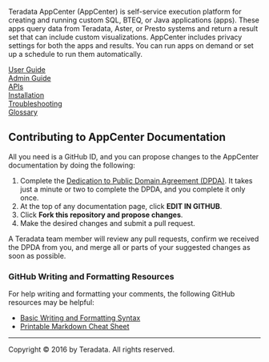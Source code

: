 Teradata AppCenter (AppCenter) is self-service execution platform for creating and running custom SQL, BTEQ, or Java applications (apps). These apps query data from Teradata, Aster, or Presto systems and return a result set that can include custom visualizations. AppCenter includes privacy settings for both the apps and results. You can run apps on demand or set up a schedule to run them automatically. 

<div class="row">
 <div class="grid-4">
 <a href="user-guide/index.md" class="btn btn-raised btn-block"><i class="fa fa-desktop"></i> User Guide</a>
 </div>
 <div class="grid-4">
 <a href="admin-guide/index.md" class="btn btn-raised btn-block"><i class="fa fa-code"></i>Admin Guide</a>
 </div>
 <div class="grid-4">
 <a href="api/index.md" class="btn btn-raised btn-block"><i class="fa fa-code"></i> APIs</a>
 </div>
</div>
<div class="row">
 <div class="grid-4">
 <a href="installation/prerequisites.md" class="btn btn-raised btn-block"><i class="fa fa-download"></i> Installation</a>
 </div>
 <div class="grid-4">
 <a href="troubleshooting/intro.md" class="btn btn-raised btn-block"><i class="fa fa-question-circle"></i> Troubleshooting</a>
 </div>
 <div class="grid-4">
 <a href="GLOSSARY.md" class="btn btn-raised btn-block"><i class="fa fa-book"></i> Glossary</a>
 </div>
</div>

## Contributing to AppCenter Documentation

All you need is a GitHub ID, and you can propose changes to the AppCenter documentation by doing the following:

1. Complete the [Dedication to Public Domain Agreement (DPDA)](CONTRIBUTING-DOCUMENTATION.md). It takes just a minute or two to complete the DPDA, and you complete it only once.
2. At the top of any documentation page, click **EDIT IN GITHUB**. 
3. Click **Fork this repository and propose changes**.
4. Make the desired changes and submit a pull request.

A Teradata team member will review any pull requests, confirm we received the DPDA from you, and merge all or parts of your suggested changes as soon as possible.  

### GitHub Writing and Formatting Resources

For help writing and formatting your comments, the following GitHub resources may be helpful:
- [Basic Writing and Formatting Syntax](https://help.github.com/articles/basic-writing-and-formatting-syntax/)
- [Printable Markdown Cheat Sheet](https://guides.github.com/pdfs/markdown-cheatsheet-online.pdf)


---

Copyright &copy; 2016 by Teradata. All rights reserved.

